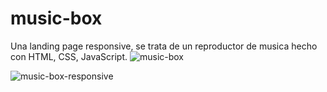 # music-box
Una landing page responsive, se trata de un reproductor de musica hecho con HTML, CSS, JavaScript.
![music-box](https://user-images.githubusercontent.com/53599271/125337176-f60e0400-e34e-11eb-8abe-712a289ba605.PNG)

![music-box-responsive](https://user-images.githubusercontent.com/53599271/125337179-f6a69a80-e34e-11eb-9d41-2b9520ebd6fb.PNG)
